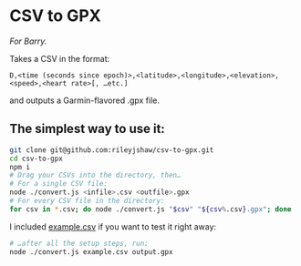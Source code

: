 # CSV to GPX

_For Barry._

Takes a CSV in the format:

```
D,<time (seconds since epoch)>,<latitude>,<longitude>,<elevation>,<speed>,<heart rate>[, …etc.]
```

and outputs a Garmin-flavored .gpx file.

## The simplest way to use it:

```sh
git clone git@github.com:rileyjshaw/csv-to-gpx.git
cd csv-to-gpx
npm i
# Drag your CSVs into the directory, then…
# For a single CSV file:
node ./convert.js <infile>.csv <outfile>.gpx
# For every CSV file in the directory:
for csv in *.csv; do node ./convert.js "$csv" "${csv%.csv}.gpx"; done
```

I included [example.csv](example.csv) if you want to test it right away:

```sh
# …after all the setup steps, run:
node ./convert.js example.csv output.gpx
```

